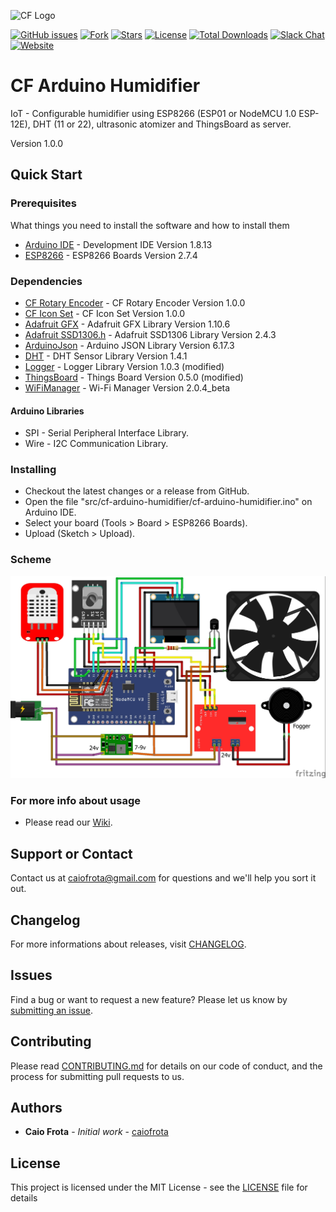 ![CF Logo](https://cftechsol.com/wp-content/uploads/2017/12/caiofrota-logo-300x171.png)

[![GitHub issues](https://img.shields.io/github/issues/caiofrota/cf-arduino-humidifier.svg)](https://github.com/caiofrota/cf-rest/issues)
[![Fork](https://img.shields.io/github/forks/caiofrota/cf-arduino-humidifier.svg)](#)
[![Stars](https://img.shields.io/github/stars/caiofrota/cf-arduino-humidifier.svg)](#)
[![License](https://img.shields.io/github/license/caiofrota/cf-arduino-humidifier.svg)](#)
[![Total Downloads](https://img.shields.io/github/downloads/caiofrota/cf-arduino-humidifier/total.svg)](https://github.com/caiofrota/cf-arduino-humidifier/releases)
[![Slack Chat](https://img.shields.io/badge/chat-slack-green.svg)](https://cftechsol.slack.com)
[![Website](https://img.shields.io/badge/website-cftechsol.com-green.svg)](https://cftechsol.com)

# CF Arduino Humidifier

IoT - Configurable humidifier using ESP8266 (ESP01 or NodeMCU 1.0 ESP-12E), DHT (11 or 22), ultrasonic atomizer and ThingsBoard as server.

Version 1.0.0

## Quick Start

### Prerequisites

What things you need to install the software and how to install them

- [Arduino IDE](https://www.arduino.cc/) - Development IDE Version 1.8.13
- [ESP8266](https://arduino.esp8266.com/Arduino/versions/2.0.0/doc/installing.html) - ESP8266 Boards Version 2.7.4

### Dependencies

- [CF Rotary Encoder](https://github.com/caiofrota/cf-arduino-lib-rotary-encoder/releases/tag/v1.0.0) - CF Rotary Encoder Version 1.0.0
- [CF Icon Set](https://github.com/caiofrota/cf-arduino-icon-set/releases/tag/v1.0.0) - CF Icon Set Version 1.0.0
- [Adafruit GFX](https://github.com/adafruit/Adafruit-GFX-Library/releases/tag/1.10.6) - Adafruit GFX Library Version 1.10.6
- [Adafruit SSD1306.h](https://github.com/adafruit/Adafruit_SSD1306/releases/tag/2.4.3) - Adafruit SSD1306 Library Version 2.4.3
- [ArduinoJson](https://github.com/bblanchon/ArduinoJson/releases/tag/v6.17.3) - Arduino JSON Library Version 6.17.3
- [DHT](https://github.com/adafruit/DHT-sensor-library/releases/tag/1.4.1) - DHT Sensor Library Version 1.4.1
- [Logger](https://github.com/caiofrota/Logger/releases/tag/v1.0.3_caiofrota) - Logger Library Version 1.0.3 (modified)
- [ThingsBoard](https://github.com/caiofrota/ThingsBoard-Arduino-MQTT-SDK/releases/tag/v0.5.0) - Things Board Version 0.5.0 (modified)
- [WiFiManager](https://github.com/tzapu/WiFiManager) - Wi-Fi Manager Version 2.0.4_beta

#### Arduino Libraries

- SPI - Serial Peripheral Interface Library.
- Wire - I2C Communication Library.

### Installing

- Checkout the latest changes or a release from GitHub.
- Open the file "src/cf-arduino-humidifier/cf-arduino-humidifier.ino" on Arduino IDE.
- Select your board (Tools > Board > ESP8266 Boards).
- Upload (Sketch > Upload).

### Scheme

![Scheme](https://github.com/caiofrota/cf-arduino-humidifier/blob/main/img/scheme.jpg)

### For more info about usage

- Please read our [Wiki](https://github.com/caiofrota/cf-arduino-humidifier/wiki).

## Support or Contact

Contact us at caiofrota@gmail.com for questions and we'll help you sort it out.

## Changelog

For more informations about releases, visit [CHANGELOG](https://github.com/caiofrota/cf-arduino-humidifier/blob/main/CHANGELOG.md).

## Issues

Find a bug or want to request a new feature? Please let us know by [submitting an issue](https://github.com/caiofrota/cf-arduino-humidifier/issues).

## Contributing

Please read [CONTRIBUTING.md](https://gist.github.com/caiofrota/6e65a17fd3bf100d058cb48dcc780b21) for details on our code of conduct, and the process for submitting pull requests to us.

## Authors

* **Caio Frota** - *Initial work* - [caiofrota](https://github.com/caiofrota)

## License

This project is licensed under the MIT License - see the [LICENSE](LICENSE) file for details
